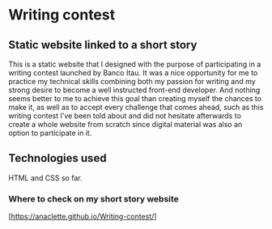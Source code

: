 # Writing contest

## Static website linked to a short story

This is a static website that I designed with the purpose of participating in a writing contest launched by Banco Itau. It was a nice opportunity for me to practice my technical skills combining both my passion for writing and my strong desire to become a well instructed front-end developer. And nothing seems better to me to achieve this goal than creating myself the chances to make it, as well as to accept every challenge that comes ahead, such as this writing contest I've been told about and did not hesitate afterwards to create a whole website from scratch since digital material was also an option to participate in it. 

 ## Technologies used

HTML and CSS so far. 

### Where to check on my short story website

[https://anaclette.github.io/Writing-contest/]
